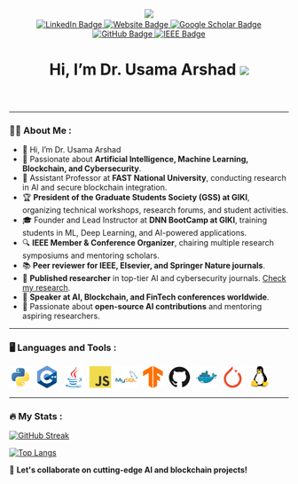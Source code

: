 <div id="header" align="center">
  <img src="https://media.giphy.com/media/RN8FdaB6T1bkkI5n4I/giphy.gif" width="100"/>
  <div id="badges">
    <a href="https://www.linkedin.com/in/usamajanjua9/">
      <img src="https://img.shields.io/badge/LinkedIn-blue?style=flat&logo=linkedin&logoColor=white" alt="LinkedIn Badge"/>
    </a>
    <a href="https://usamajanjua.com/">
      <img src="https://img.shields.io/badge/Website-grey?style=flat&logo=google-chrome&logoColor=white" alt="Website Badge"/>
    </a>
    <a href="https://scholar.google.com/citations?user=sFcSCYMAAAAJ&hl=en">
      <img src="https://img.shields.io/badge/Google%20Scholar-blue?style=flat&logo=google-scholar&logoColor=white" alt="Google Scholar Badge"/>
    </a>
    <a href="https://github.com/usamajanjua9">
      <img src="https://img.shields.io/badge/GitHub-black?style=flat&logo=github&logoColor=white" alt="GitHub Badge"/>
    </a>
    <a href="https://ieeexplore.ieee.org/author/37414599200">
      <img src="https://img.shields.io/badge/IEEE-Technical-blue?style=flat&logo=ieee&logoColor=white" alt="IEEE Badge"/>
    </a>
  </div>
  <h1>
    <p> Hi, I’m Dr. Usama Arshad
      <img src="https://media.giphy.com/media/hvRJCLFzcasrR4ia7z/giphy.gif" width="30"/></p>
  </h1>
</div>

<img src="https://komarev.com/ghpvc/?username=usamajanjua9&style=flat-square&color=blue" alt=""/>

---
### :man_technologist: About Me :
- 👋 Hi, I’m Dr. Usama Arshad
- 👀 Passionate about **Artificial Intelligence, Machine Learning, Blockchain, and Cybersecurity**.
- 🌱 Assistant Professor at **FAST National University**, conducting research in AI and secure blockchain integration.
- 🏆 **President of the Graduate Students Society (GSS) at GIKI**, organizing technical workshops, research forums, and student activities.
- 🎓 Founder and Lead Instructor at **DNN BootCamp at GIKI**, training students in ML, Deep Learning, and AI-powered applications.
- 🔍 **IEEE Member & Conference Organizer**, chairing multiple research symposiums and mentoring scholars.
- 📚 **Peer reviewer for IEEE, Elsevier, and Springer Nature journals**.
- 🔬 **Published researcher** in top-tier AI and cybersecurity journals. [Check my research](https://scholar.google.com/citations?user=sFcSCYMAAAAJ&hl=en).
- 🎤 **Speaker at AI, Blockchain, and FinTech conferences worldwide**.
- 🚀 Passionate about **open-source AI contributions** and mentoring aspiring researchers.
---

### :desktop_computer: Languages and Tools :
<div>
  <img src="https://github.com/devicons/devicon/blob/master/icons/python/python-original.svg" title="Python" alt="Python" width="40" height="40"/>&nbsp;
  <img src="https://github.com/devicons/devicon/blob/master/icons/cplusplus/cplusplus-original.svg" title="C++" alt="C++" width="40" height="40"/>&nbsp;
  <img src="https://github.com/devicons/devicon/blob/master/icons/java/java-original.svg" title="Java" alt="Java" width="40" height="40"/>&nbsp;
  <img src="https://github.com/devicons/devicon/blob/master/icons/javascript/javascript-original.svg" title="JavaScript" alt="JavaScript" width="40" height="40"/>&nbsp;
  <img src="https://github.com/devicons/devicon/blob/master/icons/mysql/mysql-original-wordmark.svg" title="MySQL" alt="MySQL" width="40" height="40"/>&nbsp;
  <img src="https://github.com/devicons/devicon/blob/master/icons/tensorflow/tensorflow-original.svg" title="TensorFlow" alt="TensorFlow" width="40" height="40"/>&nbsp;
  <img src="https://github.com/devicons/devicon/blob/master/icons/github/github-original.svg" title="GitHub" alt="GitHub" width="40" height="40"/>&nbsp;
  <img src="https://github.com/devicons/devicon/blob/master/icons/docker/docker-original.svg" title="Docker" alt="Docker" width="40" height="40"/>&nbsp;
  <img src="https://github.com/devicons/devicon/blob/master/icons/pytorch/pytorch-original.svg" title="PyTorch" alt="PyTorch" width="40" height="40"/>&nbsp;
  <img src="https://github.com/devicons/devicon/blob/master/icons/linux/linux-original.svg" title="Linux" alt="Linux" width="40" height="40"/>&nbsp;
</div>

---

### :fire: My Stats :
[![GitHub Streak](http://github-readme-streak-stats.herokuapp.com?user=usamajanjua9&theme=dark&background=000000)](https://git.io/streak-stats)

[![Top Langs](https://github-readme-stats.vercel.app/api/top-langs/?username=usamajanjua9&theme=dark&layout=compact&langs_count=10)](https://github.com/usamajanjua9/github-readme-stats)

🚀 **Let's collaborate on cutting-edge AI and blockchain projects!**
